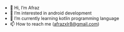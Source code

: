 - 👋 Hi, I’m Afraz
- 👀 I’m interested in android development
- 🌱 I’m currently learning kotlin programming language
- 📫 How to reach me (afrazxlr8@gmail.com)

<!---
GitAfraz/GitAfraz is a ✨ special ✨ repository because its `README.md` (this file) appears on your GitHub profile.
You can click the Preview link to take a look at your changes.
--->
